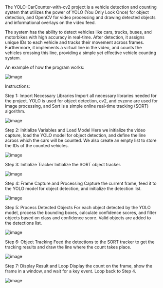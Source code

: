 The YOLO-CarCounter-with-cv2 project is a vehicle detection and counting system that utilizes the power of YOLO (You Only Look Once) for object detection, and OpenCV for video processing and drawing detected objects and informational overlays on the video feed.

The system has the ability to detect vehicles like cars, trucks, buses, and motorbikes with high accuracy in real-time. After detection, it assigns unique IDs to each vehicle and tracks their movement across frames. Furthermore, it implements a virtual line in the video, and counts the vehicles crossing this line, providing a simple yet effective vehicle counting system.

An example of how the program works:

![image](https://github.com/GeodeZister/YOLO_CarCounter_with_cv2./assets/97829206/2122eeb3-390d-44d1-8ef6-0b6992a56c05)

Instructions:

Step 1: Import Necessary Libraries
Import all necessary libraries needed for the project. YOLO is used for object detection, cv2, and cvzone are used for image processing, and Sort is a simple online real-time tracking (SORT) algorithm.

![image](https://github.com/GeodeZister/YOLO_CarCounter_with_cv2./assets/97829206/286f21e0-a7cd-4d94-9ef5-92f3f6052521)

Step 2: Initialize Variables and Load Model
Here we initialize the video capture, load the YOLO model for object detection, and define the line across which the cars will be counted. We also create an empty list to store the IDs of the counted vehicles.

![image](https://github.com/GeodeZister/YOLO_CarCounter_with_cv2./assets/97829206/125559ea-26f8-477e-8569-13457d0e7611)

Step 3: Initialize Tracker
Initialize the SORT object tracker.

![image](https://github.com/GeodeZister/YOLO_CarCounter_with_cv2./assets/97829206/e8c83d22-d68d-493e-a546-dceae6a8f2fc)

Step 4: Frame Capture and Processing
Capture the current frame, feed it to the YOLO model for object detection, and initialize the detection list.

![image](https://github.com/GeodeZister/YOLO_CarCounter_with_cv2./assets/97829206/d401237c-a46b-45a0-aa6e-c9491f0ba398)

Step 5: Process Detected Objects
For each object detected by the YOLO model, process the bounding boxes, calculate confidence scores, and filter objects based on class and confidence score. Valid objects are added to the detections list.

![image](https://github.com/GeodeZister/YOLO_CarCounter_with_cv2./assets/97829206/d7280aa8-5523-4dcf-a371-d2ed375b4829)

Step 6:  Object Tracking
Feed the detections to the SORT tracker to get the tracking results and draw the line where the count takes place.

![image](https://github.com/GeodeZister/YOLO_CarCounter_with_cv2./assets/97829206/a1d0e848-83ef-4bdf-a782-a38d8bb9c68e)

Step 7: Display Result and Loop
Display the count on the frame, show the frame in a window, and wait for a key event. Loop back to Step 4.

![image](https://github.com/GeodeZister/YOLO_CarCounter_with_cv2./assets/97829206/a0ce63f0-2f4c-4b3e-8b3a-66d5d9d5eba3)



